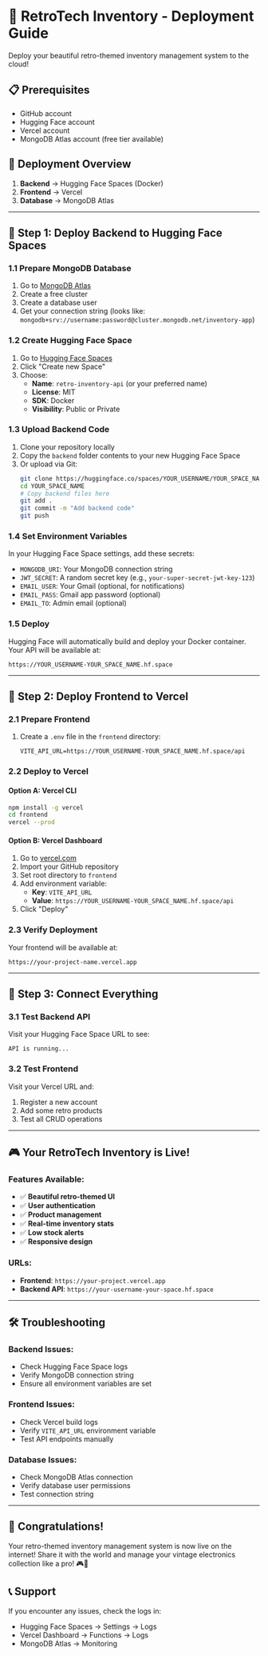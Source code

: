 # 🚀 RetroTech Inventory - Deployment Guide

Deploy your beautiful retro-themed inventory management system to the cloud!

## 📋 Prerequisites

- GitHub account
- Hugging Face account
- Vercel account
- MongoDB Atlas account (free tier available)

## 🎯 Deployment Overview

1. **Backend** → Hugging Face Spaces (Docker)
2. **Frontend** → Vercel
3. **Database** → MongoDB Atlas

---

## 🔧 Step 1: Deploy Backend to Hugging Face Spaces

### 1.1 Prepare MongoDB Database

1. Go to [MongoDB Atlas](https://cloud.mongodb.com/)
2. Create a free cluster
3. Create a database user
4. Get your connection string (looks like: `mongodb+srv://username:password@cluster.mongodb.net/inventory-app`)

### 1.2 Create Hugging Face Space

1. Go to [Hugging Face Spaces](https://huggingface.co/spaces)
2. Click "Create new Space"
3. Choose:
   - **Name**: `retro-inventory-api` (or your preferred name)
   - **License**: MIT
   - **SDK**: Docker
   - **Visibility**: Public or Private

### 1.3 Upload Backend Code

1. Clone your repository locally
2. Copy the `backend` folder contents to your new Hugging Face Space
3. Or upload via Git:
   ```bash
   git clone https://huggingface.co/spaces/YOUR_USERNAME/YOUR_SPACE_NAME
   cd YOUR_SPACE_NAME
   # Copy backend files here
   git add .
   git commit -m "Add backend code"
   git push
   ```

### 1.4 Set Environment Variables

In your Hugging Face Space settings, add these secrets:

- `MONGODB_URI`: Your MongoDB connection string
- `JWT_SECRET`: A random secret key (e.g., `your-super-secret-jwt-key-123`)
- `EMAIL_USER`: Your Gmail (optional, for notifications)
- `EMAIL_PASS`: Gmail app password (optional)
- `EMAIL_TO`: Admin email (optional)

### 1.5 Deploy

Hugging Face will automatically build and deploy your Docker container. Your API will be available at:
```
https://YOUR_USERNAME-YOUR_SPACE_NAME.hf.space
```

---

## 🎨 Step 2: Deploy Frontend to Vercel

### 2.1 Prepare Frontend

1. Create a `.env` file in the `frontend` directory:
   ```env
   VITE_API_URL=https://YOUR_USERNAME-YOUR_SPACE_NAME.hf.space/api
   ```

### 2.2 Deploy to Vercel

#### Option A: Vercel CLI
```bash
npm install -g vercel
cd frontend
vercel --prod
```

#### Option B: Vercel Dashboard
1. Go to [vercel.com](https://vercel.com)
2. Import your GitHub repository
3. Set root directory to `frontend`
4. Add environment variable:
   - **Key**: `VITE_API_URL`
   - **Value**: `https://YOUR_USERNAME-YOUR_SPACE_NAME.hf.space/api`
5. Click "Deploy"

### 2.3 Verify Deployment

Your frontend will be available at:
```
https://your-project-name.vercel.app
```

---

## 🔗 Step 3: Connect Everything

### 3.1 Test Backend API

Visit your Hugging Face Space URL to see:
```
API is running...
```

### 3.2 Test Frontend

Visit your Vercel URL and:
1. Register a new account
2. Add some retro products
3. Test all CRUD operations

---

## 🎮 Your RetroTech Inventory is Live!

### Features Available:
- ✅ **Beautiful retro-themed UI**
- ✅ **User authentication**
- ✅ **Product management**
- ✅ **Real-time inventory stats**
- ✅ **Low stock alerts**
- ✅ **Responsive design**

### URLs:
- **Frontend**: `https://your-project.vercel.app`
- **Backend API**: `https://your-username-your-space.hf.space`

---

## 🛠️ Troubleshooting

### Backend Issues:
- Check Hugging Face Space logs
- Verify MongoDB connection string
- Ensure all environment variables are set

### Frontend Issues:
- Check Vercel build logs
- Verify `VITE_API_URL` environment variable
- Test API endpoints manually

### Database Issues:
- Check MongoDB Atlas connection
- Verify database user permissions
- Test connection string

---

## 🎉 Congratulations!

Your retro-themed inventory management system is now live on the internet! Share it with the world and manage your vintage electronics collection like a pro! 🎮📱

## 📞 Support

If you encounter any issues, check the logs in:
- Hugging Face Spaces → Settings → Logs
- Vercel Dashboard → Functions → Logs
- MongoDB Atlas → Monitoring
